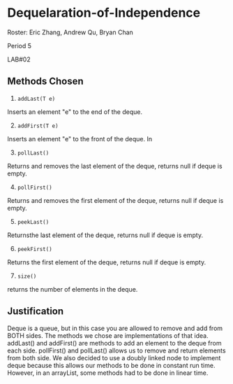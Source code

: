 # Dequelaration-of-Independence
Roster:
Eric Zhang, Andrew Qu, Bryan Chan

Period 5


LAB#02

## Methods Chosen
1. `addLast(T e)`

Inserts an element "e" to the end of the deque.

2. `addFirst(T e)`

Inserts an element "e" to the front of the deque.
In

3. `pollLast()`

Returns and removes the last element of the deque, returns null if deque is empty.

4. `pollFirst()`

Returns and removes the first element of the deque, returns null if deque is empty.

5. `peekLast()`

Returnsthe last element of the deque, returns null if deque is empty.

6. `peekFirst()`

Returns the first element of the deque, returns null if deque is empty.

7.  `size()`

returns the number of elements in the deque.

## Justification
Deque is a queue, but in this case you are allowed to remove and add from BOTH sides.  The methods we chose are implementations of that idea.  addLast() and
addFirst() are methods to add an element to the deque from each side.  pollFirst() and pollLast() allows us to remove and return elements from both side.
We also decided to use a doubly linked node to implement deque because this allows our methods to be done in constant run time.  However, in an arrayList, some methods had to be done in linear time.
